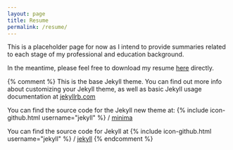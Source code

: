 ```yaml
---
layout: page
title: Resume
permalink: /resume/
---
```


This is a placeholder page for now as I intend to provide summaries related to each stage of my professional and 
education background.

In the meantime, please feel free to download my resume [here](/assets/Boller_Kevin_Resume_2017.pdf) directly.

{% comment %} 
This is the base Jekyll theme. You can find out more info about customizing your Jekyll theme, 
as well as basic Jekyll usage documentation at [jekyllrb.com](https://jekyllrb.com/)


You can find the source code for the Jekyll new theme at:
{% include icon-github.html username="jekyll" %} /
[minima](https://github.com/jekyll/minima)

You can find the source code for Jekyll at
{% include icon-github.html username="jekyll" %} /
[jekyll](https://github.com/jekyll/jekyll)
{% endcomment %}
